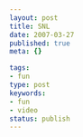 ```yaml
---
layout: post
title: SNL
date: 2007-03-27
published: true
meta: {}

tags:
- fun
type: post
keywords:
- fun
- video
status: publish
---
```



